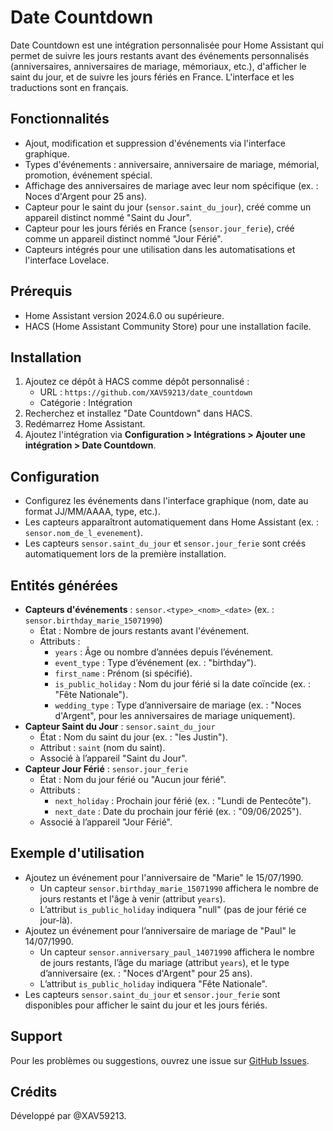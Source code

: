 # Date Countdown

Date Countdown est une intégration personnalisée pour Home Assistant qui permet de suivre les jours restants avant des événements personnalisés (anniversaires, anniversaires de mariage, mémoriaux, etc.), d'afficher le saint du jour, et de suivre les jours fériés en France. L'interface et les traductions sont en français.

## Fonctionnalités
- Ajout, modification et suppression d'événements via l'interface graphique.
- Types d'événements : anniversaire, anniversaire de mariage, mémorial, promotion, événement spécial.
- Affichage des anniversaires de mariage avec leur nom spécifique (ex. : Noces d'Argent pour 25 ans).
- Capteur pour le saint du jour (`sensor.saint_du_jour`), créé comme un appareil distinct nommé "Saint du Jour".
- Capteur pour les jours fériés en France (`sensor.jour_ferie`), créé comme un appareil distinct nommé "Jour Férié".
- Capteurs intégrés pour une utilisation dans les automatisations et l'interface Lovelace.

## Prérequis
- Home Assistant version 2024.6.0 ou supérieure.
- HACS (Home Assistant Community Store) pour une installation facile.

## Installation
1. Ajoutez ce dépôt à HACS comme dépôt personnalisé :
   - URL : `https://github.com/XAV59213/date_countdown`
   - Catégorie : Intégration
2. Recherchez et installez "Date Countdown" dans HACS.
3. Redémarrez Home Assistant.
4. Ajoutez l'intégration via **Configuration > Intégrations > Ajouter une intégration > Date Countdown**.

## Configuration
- Configurez les événements dans l'interface graphique (nom, date au format JJ/MM/AAAA, type, etc.).
- Les capteurs apparaîtront automatiquement dans Home Assistant (ex. : `sensor.nom_de_l_evenement`).
- Les capteurs `sensor.saint_du_jour` et `sensor.jour_ferie` sont créés automatiquement lors de la première installation.

## Entités générées
- **Capteurs d'événements** : `sensor.<type>_<nom>_<date>` (ex. : `sensor.birthday_marie_15071990`)
  - État : Nombre de jours restants avant l'événement.
  - Attributs :
    - `years` : Âge ou nombre d’années depuis l’événement.
    - `event_type` : Type d’événement (ex. : "birthday").
    - `first_name` : Prénom (si spécifié).
    - `is_public_holiday` : Nom du jour férié si la date coïncide (ex. : "Fête Nationale").
    - `wedding_type` : Type d’anniversaire de mariage (ex. : "Noces d'Argent", pour les anniversaires de mariage uniquement).
- **Capteur Saint du Jour** : `sensor.saint_du_jour`
  - État : Nom du saint du jour (ex. : "les Justin").
  - Attribut : `saint` (nom du saint).
  - Associé à l’appareil "Saint du Jour".
- **Capteur Jour Férié** : `sensor.jour_ferie`
  - État : Nom du jour férié ou "Aucun jour férié".
  - Attributs :
    - `next_holiday` : Prochain jour férié (ex. : "Lundi de Pentecôte").
    - `next_date` : Date du prochain jour férié (ex. : "09/06/2025").
  - Associé à l’appareil "Jour Férié".

## Exemple d'utilisation
- Ajoutez un événement pour l'anniversaire de "Marie" le 15/07/1990.
  - Un capteur `sensor.birthday_marie_15071990` affichera le nombre de jours restants et l'âge à venir (attribut `years`).
  - L’attribut `is_public_holiday` indiquera "null" (pas de jour férié ce jour-là).
- Ajoutez un événement pour l’anniversaire de mariage de "Paul" le 14/07/1990.
  - Un capteur `sensor.anniversary_paul_14071990` affichera le nombre de jours restants, l’âge du mariage (attribut `years`), et le type d’anniversaire (ex. : "Noces d'Argent" pour 25 ans).
  - L’attribut `is_public_holiday` indiquera "Fête Nationale".
- Les capteurs `sensor.saint_du_jour` et `sensor.jour_ferie` sont disponibles pour afficher le saint du jour et les jours fériés.

## Support
Pour les problèmes ou suggestions, ouvrez une issue sur [GitHub Issues](https://github.com/XAV59213/date_countdown/issues).

## Crédits
Développé par @XAV59213.
